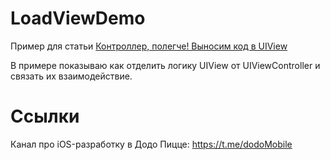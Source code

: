 # LoadViewDemo

Пример для статьи [Контроллер, полегче! Выносим код в UIView](https://habr.com/post/432718/)

В примере показываю как отделить логику UIView от UIViewController и связать их взаимодействие. 

# Ссылки
Канал про iOS-разработку в Додо Пицце: https://t.me/dodoMobile
